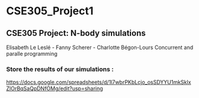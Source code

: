 # CSE305_Project1
## CSE305 Project: N-body simulations
Elisabeth Le Leslé - Fanny Scherer - Charlotte Bégon-Lours
Concurrent and paralle programming


### Store the results of our simulations : 
https://docs.google.com/spreadsheets/d/1l7wbrPKbLcjo_osSDYYU1mkSklxZlOrBqSaQpDNfOMg/edit?usp=sharing
